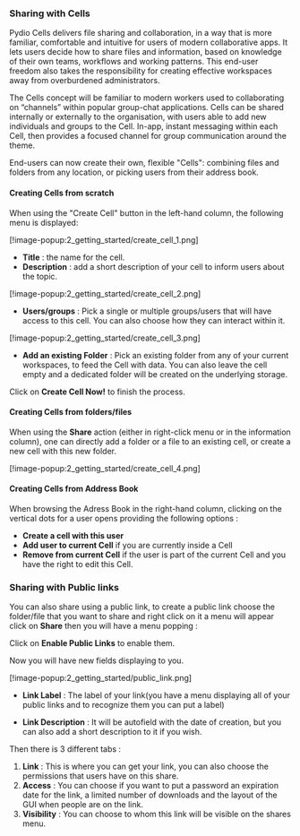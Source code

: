 ### Sharing with Cells

Pydio Cells delivers file sharing and collaboration, in a way that is more familiar, comfortable and intuitive for users of modern collaborative apps. It lets users decide how to share files and information, based on knowledge of their own teams, workflows and working patterns. This end-user freedom also takes the responsibility for creating effective workspaces away from overburdened administrators.

The Cells concept will be familiar to modern workers used to collaborating on “channels” within popular group-chat applications. 
Cells can be shared internally or externally to the organisation, with users able to add new individuals and groups to the Cell.  In-app, instant messaging within each Cell, then provides a focused channel for group communication around the theme.

End-users can now create their own, flexible "Cells": combining files and folders from any location, or picking users from their address book.

#### Creating Cells from scratch

When using the "Create Cell" button in the left-hand column, the following menu is displayed:


[!image-popup:2_getting_started/create_cell_1.png]

* **Title** : the name for the cell.
* **Description** : add a short description of your cell to inform users about the topic.


[!image-popup:2_getting_started/create_cell_2.png]

* **Users/groups** : Pick a single or multiple groups/users that will have access to this cell. You can also choose how they can interact within it.

[!image-popup:2_getting_started/create_cell_3.png]

* **Add an existing Folder** : Pick an existing folder from any of your current workspaces, to feed the Cell with data. You can also leave the cell empty and a dedicated folder will be created on the underlying storage.

Click on **Create Cell Now!** to finish the process.

#### Creating Cells from folders/files

When using the **Share** action (either in right-click menu or in the information column), one can directly add a folder or a file to an existing cell, or create a new cell with this new folder.

[!image-popup:2_getting_started/create_cell_4.png]

#### Creating Cells from Address Book

When browsing the Adress Book in the right-hand column, clicking on the vertical dots for a user opens providing the following options : 

* **Create a cell with this user**
* **Add user to current Cell** if you are currently inside a Cell
* **Remove from current Cell** if the user is part of the current Cell and you have the right to edit this Cell.

### Sharing with Public links

You can also share using a public link, to create a public link choose the folder/file that you want to share and right click on it a menu will appear click on **Share** then you will have a menu popping :

Click on **Enable Public Links** to enable them.

Now you will have new fields displaying to you.

[!image-popup:2_getting_started/public_link.png]

* **Link Label** : The label of your link(you have a menu displaying all of your public links and to recognize them you can put a label)

* **Link Description** : It will be autofield with the date of creation, but you can also add a short description to it if you wish.

Then there is 3 different tabs :

1. **Link** : This is where you can get your link, you can also choose the permissions that users have on this share.
2. **Access** : You can choose if you want to put a password an expiration date for the link, a limited number of downloads and the layout of the GUI when people are on the link.
3. **Visibility** : You can choose to whom this link will be visible on the shares menu.
